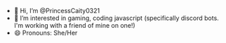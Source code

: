 - 👋 Hi, I’m @PrincessCaity0321
- 👀 I’m interested in gaming, coding javascript (specifically discord bots. I'm working with a friend of mine on one!)
- 😄 Pronouns: She/Her

<!---
PrincessCaity0321/PrincessCaity0321 is a ✨ special ✨ repository because its `README.md` (this file) appears on your GitHub profile.
You can click the Preview link to take a look at your changes.
--->
